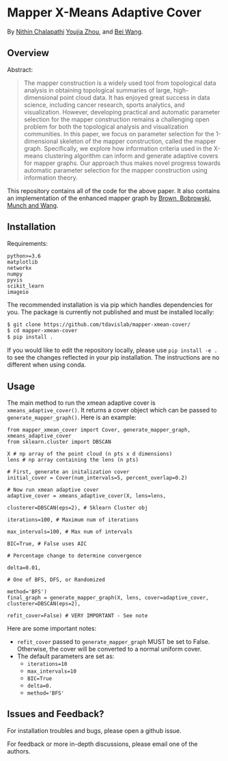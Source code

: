 # Mapper X-Means Adaptive Cover
By [Nithin Chalapathi](https://ieeexplore.ieee.org/author/37088395878) [Youjia Zhou](https://www.sci.utah.edu/people/zhou325.html), and [Bei Wang](http://www.sci.utah.edu/~beiwang/).

## Overview
Abstract:

> The mapper construction is a widely used tool from topological data analysis in obtaining topological summaries of large, high-dimensional point cloud data. It has enjoyed great success in data science, including cancer research, sports analytics, and visualization. However, developing practical and automatic parameter selection for the mapper construction remains a challenging open problem for both the topological analysis and visualization communities. In this paper, we focus on parameter selection for the 1-dimensional skeleton of the mapper construction, called the mapper graph. Specifically, we explore how information criteria used in the X-means clustering algorithm can inform and generate adaptive covers for mapper graphs. Our approach thus makes novel progress towards automatic parameter selection for the mapper construction using information theory.

This repository contains all of the code for the above paper. It also contains an implementation of the enhanced mapper graph by [Brown, Bobrowski, Munch and Wang](https://arxiv.org/abs/1909.03488). 

## Installation

Requirements:

```
python>=3.6
matplotlib
networkx
numpy
pyvis
scikit_learn
imageio
```

The recommended installation is via pip which handles dependencies for you. The package is currently not published and must be installed locally:

```bash
$ git clone https://github.com/tdavislab/mapper-xmean-cover/
$ cd mapper-xmean-cover
$ pip install .
```

If you would like to edit the repository locally, please use `pip install -e .` to see the changes reflected in your pip installation. The instructions are no different when using conda. 

## Usage

The main method to run the xmean adaptive cover is `xmeans_adaptive_cover()`. It returns a cover object which can be passed to `generate_mapper_graph()`. Here is an example:

```
from mapper_xmean_cover import Cover, generate_mapper_graph, xmeans_adaptive_cover
from sklearn.cluster import DBSCAN

X # np array of the point cloud (n pts x d dimensions)
lens # np array containing the lens (n pts)

# First, generate an initalization cover
initial_cover = Cover(num_intervals=5, percent_overlap=0.2)

# Now run xmean adaptive cover
adaptive_cover = xmeans_adaptive_cover(X, lens=lens,
																			 clusterer=DBSCAN(eps=2), # Sklearn Cluster obj 
																			 iterations=100, # Maximum num of iterations
																			 max_intervals=100, # Max num of intervals
																			 BIC=True, # False uses AIC
																			 # Percentage change to determine convergence
																			 delta=0.01,
																			 # One of BFS, DFS, or Randomized
																			 method='BFS')
final_graph = generate_mapper_graph(X, lens, cover=adaptive_cover, clusterer=DBSCAN(eps=2),
																	  refit_cover=False) # VERY IMPORTANT - See note
```

Here are some important notes:

* `refit_cover` passed to `generate_mapper_graph` MUST be set to False. Otherwise, the cover will be converted to a normal uniform cover.
* The default parameters are set as:
  * `iterations=10`
  * `max_intervals=10`
  * `BIC=True`
  * `delta=0.`
  * `method='BFS'`

## Issues and Feedback?

For installation troubles and bugs, please open a github issue.

For feedback or more in-depth discussions, please email one of the authors.